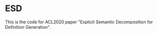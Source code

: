 # ESD
This is the code for ACL2020 paper "Explicit Semantic Decomposition for Definition Generation".
